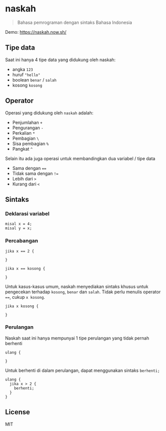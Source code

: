 # naskah

> Bahasa pemrograman dengan sintaks Bahasa Indonesia

Demo: https://naskah.now.sh/

## Tipe data

Saat ini hanya 4 tipe data yang didukung oleh naskah:
 - angka `123`
 - huruf `"hello"`
 - boolean `benar` / `salah`
 - kosong `kosong`

## Operator

Operasi yang didukung oleh `naskah` adalah:
 - Penjumlahan `+`
 - Pengurangan `-`
 - Perkalian `*`
 - Pembagian `\`
 - Sisa pembagian `%`
 - Pangkat `^`

Selain itu ada juga operasi untuk membandingkan dua variabel / tipe data
 - Sama dengan `==`
 - Tidak sama dengan `!=`
 - Lebih dari `>`
 - Kurang dari `<`

## Sintaks

### Deklarasi variabel

```
misal x = 4;
misal y = x;
```

### Percabangan

```
jika x == 2 {
  
}

jika x == kosong {

}
```

Untuk kasus-kasus umum, naskah menyediakan sintaks khusus untuk pengecekan terhadap `kosong`, `benar` dan `salah`. Tidak perlu menulis operator `==`, cukup `x kosong`.

```
jika x kosong {

}
```

### Perulangan

Naskah saat ini hanya mempunyai 1 tipe perulangan yang tidak pernah berhenti

```
ulang {

}
```

Untuk berhenti di dalam perulangan, dapat menggunakan sintaks `berhenti;`

```
ulang {
  jika x > 2 {
    berhenti;
  }
}
```

## License 

MIT